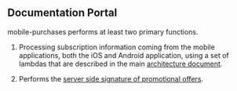 
## Documentation Portal

mobile-purchases performs at least two primary functions.

1. Processing subscription information coming from the mobile applications, both the iOS and Android application, using a set of lambdas that are described in the main [architecture document](./ARCHITECTURE.md).

2. Performs the [server side signature of promotional offers](promotional-offers.md).

